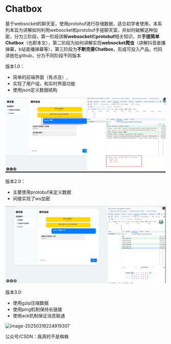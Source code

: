 # Chatbox

基于websocket的聊天室，使用protohuf进行存储数据，适合初学者使用，本系列本旨为讲解如何利用websocket和protobuf手搓聊天室，并如何破解这种加密，分为三阶段，第一阶段讲解**websocket**和**protobuf**相关知识，并**手搓简单Chatbox**（也即本文），第二阶段为如何讲解实现**websocket爬虫**（讲解抖音直播弹幕，b站直播弹幕等），第三阶段为**不断完善Chatbox**，形成可投入产品。代码讲放在github，分为不同阶段不同版本

版本1.0：

- 简单的前端界面（有点丑）,
- 实现了用户组，和实时界面功能
- 使用json定义数据结构

![1742095858976](images/README/1742095858976.png)

版本2.0：

- 主要使用protobuf来定义数据
- 间接实现了ws加密

![1742095881904](images/README/1742095881904.png)

版本3.0:

- 使用gzip压缩数据
- 使用ping机制保持长链接
- 使用ack机制保证消息联通

![image-20250318224919307](C:\Users\32154\AppData\Roaming\Typora\typora-user-images\image-20250318224919307.png)

公众号/CSDN：我真的不是蜘蛛
